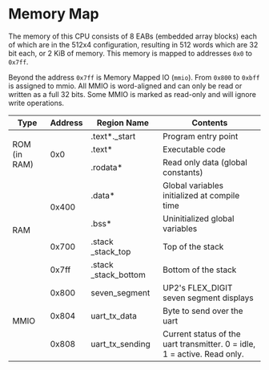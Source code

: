 # Memory Map

The memory of this CPU consists of 8 EABs (embedded array blocks) each of which are in the 512x4 configuration, resulting in 512 words which are 32 bit each, or 2 KiB of memory. This memory is mapped to addresses `0x0` to `0x7ff`.

Beyond the address `0x7ff` is Memory Mapped IO (`mmio`). From `0x800` to `0xbff` is assigned to mmio. All MMIO is word-aligned and can only be read or written as a full 32 bits. Some MMIO is marked as read-only and will ignore write operations.

<table>
<thead>
  <tr>
    <th>Type</th>
    <th>Address<br></th>
    <th>Region Name<br></th>
    <th>Contents</th>
  </tr>
</thead>
<tbody>
  <tr>
    <td rowspan="3">ROM (in RAM)</td>
    <td rowspan="3">0x0</td>
    <td>.text*._start</td>
    <td>Program entry point</td>
  </tr>
  <tr>
    <td>.text*</td>
    <td>Executable code</td>
  </tr>
  <tr>
    <td>.rodata*</td>
    <td>Read only data (global constants)</td>
  </tr>
  <tr>
    <td rowspan="4">RAM</td>
    <td rowspan="2">0x400</td>
    <td>.data*</td>
    <td>Global variables initialized at compile time</td>
  </tr>
  <tr>
    <td>.bss*</td>
    <td>Uninitialized global variables</td>
  </tr>
  <tr>
    <td>0x700</td>
    <td>.stack _stack_top<br></td>
    <td>Top of the stack</td>
  </tr>
  <tr>
    <td>0x7ff</td>
    <td>.stack _stack_bottom</td>
    <td>Bottom of the stack</td>
  </tr>
  <tr>
    <td rowspan="3">MMIO</td>
    <td>0x800</td>
    <td>seven_segment<br></td>
    <td>UP2's FLEX_DIGIT seven segment displays</td>
  </tr>
  <tr>
    <td>0x804</td>
    <td>uart_tx_data</td>
    <td>Byte to send over the uart</td>
  </tr>
  <tr>
    <td>0x808</td>
    <td>uart_tx_sending</td>
    <td>Current status of the uart transmitter. 0 = idle, 1 = active. Read only.</td>
  </tr>
</tbody>
</table>
